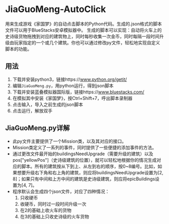# JiaGuoMeng-AutoClick
用来生成游戏《家国梦》的自动点击脚本的Python代码。生成的.json格式的脚本文件可以用于BlueStacks安卓模拟器中。
生成的脚本可以实现：自动将火车上的史诗级货物拖拽到对应的建筑物上，同时每秒收集一次金币，同时每隔一段时间升级由玩家指定的一个或几个建筑。你也可以通过修改py文件，轻松地实现自定义脚本的功能。
## 用法
1. 下载并安装python3，链接https://www.python.org/getit/
2. 编辑`JiaGuoMeng.py`，用python运行，得到json脚本
3. 下载并安装蓝叠模拟器国际版，链接https://www.bluestacks.com/
4. 在模拟其中安装《家国梦》，按Ctrl+Shift+7，呼出脚本录制器
5. 点击输入，导入之前生成的json脚本
6. 点击运行，解放双手
## JiaGuoMeng.py详解
- 此py文件主要提供了一个Mission类，以及其对应的接口。
- Mission类定义了一系列的事件，同时提供了一些便捷的添加事件的方法。
- 通过更改文件最开始的buildingsNeedUpgrade（需要升级的建筑）以及pos["yellowPos"]（史诗级建筑的位置），就可以轻松地根据你的情况生成对应的脚本。所有的建筑按从下到上、从左到右的顺序，按0~8编号。比如，如果想要升级右下角和右上角的建筑，则应将buildingsNeedUpgrade设置为[2, 8]；如果只有中间和上方中间的建筑是史诗级建筑，则应将epicBuildings设置为[4, 7]。
- 程序默认会生成四个json文件，对应了四种情况：
   1. 只收硬币
   2. 收硬币，同时过一段时间升级一次
   3. 在2的基础上收火车的货物
   4. 在3的基础上只收史诗级的火车货物